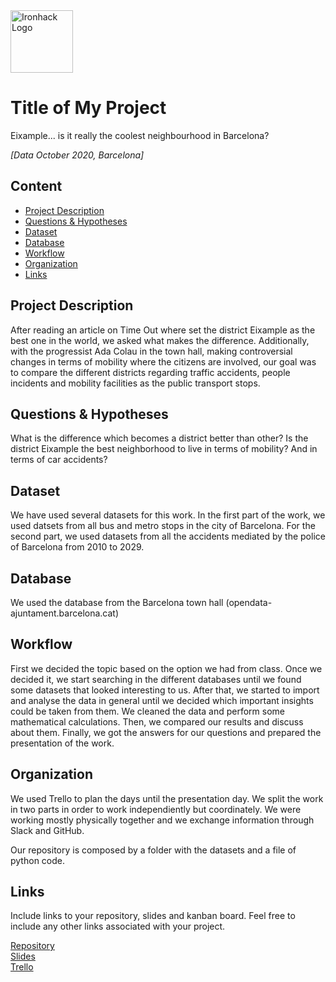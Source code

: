 <img src="https://bit.ly/2VnXWr2" alt="Ironhack Logo" width="100"/>

# Title of My Project
Eixample... is it really the coolest neighbourhood in Barcelona?


*[Data October 2020, Barcelona]*

## Content
- [Project Description](#project-description)
- [Questions & Hypotheses](#questions-hypotheses)
- [Dataset](#dataset)
- [Database](#database)
- [Workflow](#workflow)
- [Organization](#organization)
- [Links](#links)


## Project Description
After reading an article on Time Out where set the district Eixample as the best one in the world, we asked what makes the difference.
Additionally, with the progressist Ada Colau in the town hall, making controversial changes in terms of mobility where the citizens are involved, our goal was to compare the different districts regarding traffic accidents, people incidents and mobility facilities as the public transport stops.

## Questions & Hypotheses
What is the difference which becomes a district better than other?
Is the district Eixample the best neighborhood to live in terms of mobility? And in terms of car accidents?

## Dataset
We have used several datasets for this work. In the first part of the work, we used datsets from all bus and metro stops in the city of Barcelona. For the second part, we used datasets from all the accidents mediated by the police of Barcelona from 2010 to 2029.

## Database
We used the database from the Barcelona town hall (opendata-ajuntament.barcelona.cat)

## Workflow
First we decided the topic based on the option we had from class. Once we decided it, we start searching in the different databases until we found some datasets that looked interesting to us. After that, we started to import and analyse the data in general until we decided which important insights could be taken from them.
We cleaned the data and perform some mathematical calculations. Then, we compared our results and discuss about them. Finally, we got the answers for our questions and prepared the presentation of the work.

## Organization
We used Trello to plan the days until the presentation day. We split the work in two parts in order to work independiently but coordinately. We were working mostly physically together and we exchange information through Slack and GitHub.

Our repository is composed by a folder with the datasets and a file of python code.

## Links
Include links to your repository, slides and kanban board. Feel free to include any other links associated with your project.

[Repository](https://github.com/)  
[Slides](https://slides.com/)  
[Trello](https://trello.com/en)  
